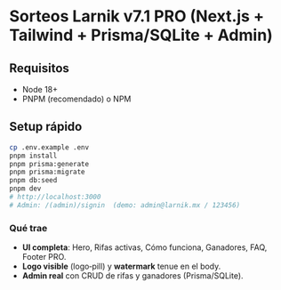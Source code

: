 # Sorteos Larnik v7.1 PRO (Next.js + Tailwind + Prisma/SQLite + Admin)

## Requisitos
- Node 18+
- PNPM (recomendado) o NPM

## Setup rápido
```bash
cp .env.example .env
pnpm install
pnpm prisma:generate
pnpm prisma:migrate
pnpm db:seed
pnpm dev
# http://localhost:3000
# Admin: /(admin)/signin  (demo: admin@larnik.mx / 123456)
```
### Qué trae
- **UI completa**: Hero, Rifas activas, Cómo funciona, Ganadores, FAQ, Footer PRO.
- **Logo visible** (logo‑pill) y **watermark** tenue en el body.
- **Admin real** con CRUD de rifas y ganadores (Prisma/SQLite).

